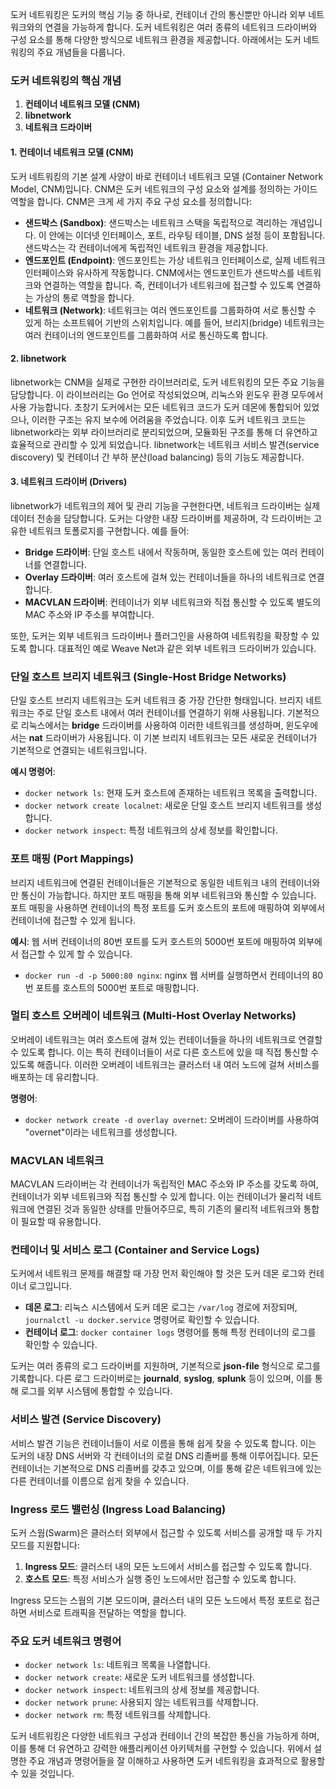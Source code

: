 도커 네트워킹은 도커의 핵심 기능 중 하나로, 컨테이너 간의 통신뿐만 아니라 외부 네트워크와의 연결을 가능하게 합니다. 도커 네트워킹은 여러 종류의 네트워크 드라이버와 구성 요소를 통해 다양한 방식으로 네트워크 환경을 제공합니다. 아래에서는 도커 네트워킹의 주요 개념들을 다룹니다.

### 도커 네트워킹의 핵심 개념
1. **컨테이너 네트워크 모델 (CNM)**
2. **libnetwork**
3. **네트워크 드라이버**

#### 1. 컨테이너 네트워크 모델 (CNM)
도커 네트워킹의 기본 설계 사양이 바로 컨테이너 네트워크 모델 (Container Network Model, CNM)입니다. CNM은 도커 네트워크의 구성 요소와 설계를 정의하는 가이드 역할을 합니다. CNM은 크게 세 가지 주요 구성 요소를 정의합니다:
- **샌드박스 (Sandbox)**: 샌드박스는 네트워크 스택을 독립적으로 격리하는 개념입니다. 이 안에는 이더넷 인터페이스, 포트, 라우팅 테이블, DNS 설정 등이 포함됩니다. 샌드박스는 각 컨테이너에게 독립적인 네트워크 환경을 제공합니다.
- **엔드포인트 (Endpoint)**: 엔드포인트는 가상 네트워크 인터페이스로, 실제 네트워크 인터페이스와 유사하게 작동합니다. CNM에서는 엔드포인트가 샌드박스를 네트워크와 연결하는 역할을 합니다. 즉, 컨테이너가 네트워크에 접근할 수 있도록 연결하는 가상의 통로 역할을 합니다.
- **네트워크 (Network)**: 네트워크는 여러 엔드포인트를 그룹화하여 서로 통신할 수 있게 하는 소프트웨어 기반의 스위치입니다. 예를 들어, 브리지(bridge) 네트워크는 여러 컨테이너의 엔드포인트를 그룹화하여 서로 통신하도록 합니다.

#### 2. libnetwork
libnetwork는 CNM을 실제로 구현한 라이브러리로, 도커 네트워킹의 모든 주요 기능을 담당합니다. 이 라이브러리는 Go 언어로 작성되었으며, 리눅스와 윈도우 환경 모두에서 사용 가능합니다. 초창기 도커에서는 모든 네트워크 코드가 도커 데몬에 통합되어 있었으나, 이러한 구조는 유지 보수에 어려움을 주었습니다. 이후 도커 네트워크 코드는 libnetwork라는 외부 라이브러리로 분리되었으며, 모듈화된 구조를 통해 더 유연하고 효율적으로 관리할 수 있게 되었습니다. libnetwork는 네트워크 서비스 발견(service discovery) 및 컨테이너 간 부하 분산(load balancing) 등의 기능도 제공합니다.

#### 3. 네트워크 드라이버 (Drivers)
libnetwork가 네트워크의 제어 및 관리 기능을 구현한다면, 네트워크 드라이버는 실제 데이터 전송을 담당합니다. 도커는 다양한 내장 드라이버를 제공하며, 각 드라이버는 고유한 네트워크 토폴로지를 구현합니다. 예를 들어:
- **Bridge 드라이버**: 단일 호스트 내에서 작동하며, 동일한 호스트에 있는 여러 컨테이너를 연결합니다.
- **Overlay 드라이버**: 여러 호스트에 걸쳐 있는 컨테이너들을 하나의 네트워크로 연결합니다.
- **MACVLAN 드라이버**: 컨테이너가 외부 네트워크와 직접 통신할 수 있도록 별도의 MAC 주소와 IP 주소를 부여합니다.

또한, 도커는 외부 네트워크 드라이버나 플러그인을 사용하여 네트워킹을 확장할 수 있도록 합니다. 대표적인 예로 Weave Net과 같은 외부 네트워크 드라이버가 있습니다.

### 단일 호스트 브리지 네트워크 (Single-Host Bridge Networks)
단일 호스트 브리지 네트워크는 도커 네트워크 중 가장 간단한 형태입니다. 브리지 네트워크는 주로 단일 호스트 내에서 여러 컨테이너를 연결하기 위해 사용됩니다. 기본적으로 리눅스에서는 **bridge** 드라이버를 사용하여 이러한 네트워크를 생성하며, 윈도우에서는 **nat** 드라이버가 사용됩니다. 이 기본 브리지 네트워크는 모든 새로운 컨테이너가 기본적으로 연결되는 네트워크입니다.

**예시 명령어**:
- `docker network ls`: 현재 도커 호스트에 존재하는 네트워크 목록을 출력합니다.
- `docker network create localnet`: 새로운 단일 호스트 브리지 네트워크를 생성합니다.
- `docker network inspect`: 특정 네트워크의 상세 정보를 확인합니다.

### 포트 매핑 (Port Mappings)
브리지 네트워크에 연결된 컨테이너들은 기본적으로 동일한 네트워크 내의 컨테이너와만 통신이 가능합니다. 하지만 포트 매핑을 통해 외부 네트워크와 통신할 수 있습니다. 포트 매핑을 사용하면 컨테이너의 특정 포트를 도커 호스트의 포트에 매핑하여 외부에서 컨테이너에 접근할 수 있게 됩니다.

**예시**: 웹 서버 컨테이너의 80번 포트를 도커 호스트의 5000번 포트에 매핑하여 외부에서 접근할 수 있게 할 수 있습니다.
- `docker run -d -p 5000:80 nginx`: nginx 웹 서버를 실행하면서 컨테이너의 80번 포트를 호스트의 5000번 포트로 매핑합니다.

### 멀티 호스트 오버레이 네트워크 (Multi-Host Overlay Networks)
오버레이 네트워크는 여러 호스트에 걸쳐 있는 컨테이너들을 하나의 네트워크로 연결할 수 있도록 합니다. 이는 특히 컨테이너들이 서로 다른 호스트에 있을 때 직접 통신할 수 있도록 해줍니다. 이러한 오버레이 네트워크는 클러스터 내 여러 노드에 걸쳐 서비스를 배포하는 데 유리합니다.

**명령어**:
- `docker network create -d overlay overnet`: 오버레이 드라이버를 사용하여 "overnet"이라는 네트워크를 생성합니다.

### MACVLAN 네트워크
MACVLAN 드라이버는 각 컨테이너가 독립적인 MAC 주소와 IP 주소를 갖도록 하여, 컨테이너가 외부 네트워크와 직접 통신할 수 있게 합니다. 이는 컨테이너가 물리적 네트워크에 연결된 것과 동일한 상태를 만들어주므로, 특히 기존의 물리적 네트워크와 통합이 필요할 때 유용합니다.

### 컨테이너 및 서비스 로그 (Container and Service Logs)
도커에서 네트워크 문제를 해결할 때 가장 먼저 확인해야 할 것은 도커 데몬 로그와 컨테이너 로그입니다.
- **데몬 로그**: 리눅스 시스템에서 도커 데몬 로그는 `/var/log` 경로에 저장되며, `journalctl -u docker.service` 명령어로 확인할 수 있습니다.
- **컨테이너 로그**: `docker container logs` 명령어를 통해 특정 컨테이너의 로그를 확인할 수 있습니다.

도커는 여러 종류의 로그 드라이버를 지원하며, 기본적으로 **json-file** 형식으로 로그를 기록합니다. 다른 로그 드라이버로는 **journald**, **syslog**, **splunk** 등이 있으며, 이를 통해 로그를 외부 시스템에 통합할 수 있습니다.

### 서비스 발견 (Service Discovery)
서비스 발견 기능은 컨테이너들이 서로 이름을 통해 쉽게 찾을 수 있도록 합니다. 이는 도커의 내장 DNS 서버와 각 컨테이너의 로컬 DNS 리졸버를 통해 이루어집니다. 모든 컨테이너는 기본적으로 DNS 리졸버를 갖추고 있으며, 이를 통해 같은 네트워크에 있는 다른 컨테이너를 이름으로 쉽게 찾을 수 있습니다.

### Ingress 로드 밸런싱 (Ingress Load Balancing)
도커 스웜(Swarm)은 클러스터 외부에서 접근할 수 있도록 서비스를 공개할 때 두 가지 모드를 지원합니다:
1. **Ingress 모드**: 클러스터 내의 모든 노드에서 서비스를 접근할 수 있도록 합니다.
2. **호스트 모드**: 특정 서비스가 실행 중인 노드에서만 접근할 수 있도록 합니다.

Ingress 모드는 스웜의 기본 모드이며, 클러스터 내의 모든 노드에서 특정 포트로 접근하면 서비스로 트래픽을 전달하는 역할을 합니다.

### 주요 도커 네트워크 명령어
- `docker network ls`: 네트워크 목록을 나열합니다.
- `docker network create`: 새로운 도커 네트워크를 생성합니다.
- `docker network inspect`: 네트워크의 상세 정보를 제공합니다.
- `docker network prune`: 사용되지 않는 네트워크를 삭제합니다.
- `docker network rm`: 특정 네트워크를 삭제합니다.

도커 네트워킹은 다양한 네트워크 구성과 컨테이너 간의 복잡한 통신을 가능하게 하며, 이를 통해 더 유연하고 강력한 애플리케이션 아키텍처를 구현할 수 있습니다. 위에서 설명한 주요 개념과 명령어들을 잘 이해하고 사용하면 도커 네트워킹을 효과적으로 활용할 수 있을 것입니다.